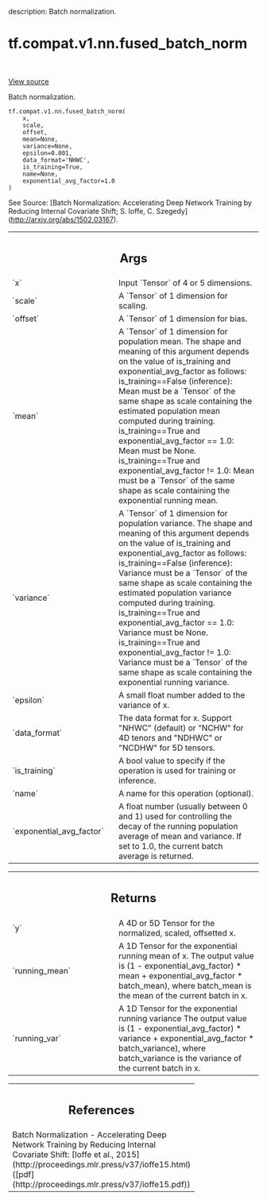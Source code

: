 description: Batch normalization.

<div itemscope itemtype="http://developers.google.com/ReferenceObject">
<meta itemprop="name" content="tf.compat.v1.nn.fused_batch_norm" />
<meta itemprop="path" content="Stable" />
</div>

# tf.compat.v1.nn.fused_batch_norm

<!-- Insert buttons and diff -->

<table class="tfo-notebook-buttons tfo-api nocontent" align="left">

</table>

<a target="_blank" class="external" href="/code/stable/tensorflow/python/ops/nn_impl.py">View source</a>



Batch normalization.


<pre class="devsite-click-to-copy prettyprint lang-py tfo-signature-link">
<code>tf.compat.v1.nn.fused_batch_norm(
    x,
    scale,
    offset,
    mean=None,
    variance=None,
    epsilon=0.001,
    data_format=&#x27;NHWC&#x27;,
    is_training=True,
    name=None,
    exponential_avg_factor=1.0
)
</code></pre>



<!-- Placeholder for "Used in" -->


See Source: [Batch Normalization: Accelerating Deep Network Training by
Reducing Internal Covariate Shift; S. Ioffe, C. Szegedy]
(http://arxiv.org/abs/1502.03167).

<!-- Tabular view -->
 <table class="responsive fixed orange">
<colgroup><col width="214px"><col></colgroup>
<tr><th colspan="2"><h2 class="add-link">Args</h2></th></tr>

<tr>
<td>
`x`<a id="x"></a>
</td>
<td>
Input `Tensor` of 4 or 5 dimensions.
</td>
</tr><tr>
<td>
`scale`<a id="scale"></a>
</td>
<td>
A `Tensor` of 1 dimension for scaling.
</td>
</tr><tr>
<td>
`offset`<a id="offset"></a>
</td>
<td>
A `Tensor` of 1 dimension for bias.
</td>
</tr><tr>
<td>
`mean`<a id="mean"></a>
</td>
<td>
A `Tensor` of 1 dimension for population mean. The shape and meaning
of this argument depends on the value of is_training and
exponential_avg_factor as follows:
is_training==False (inference):
  Mean must be a `Tensor` of the same shape as scale containing the
  estimated population mean computed during training.
is_training==True and exponential_avg_factor == 1.0:
  Mean must be None.
is_training==True and exponential_avg_factor != 1.0:
  Mean must be a `Tensor` of the same shape as scale containing the
  exponential running mean.
</td>
</tr><tr>
<td>
`variance`<a id="variance"></a>
</td>
<td>
A `Tensor` of 1 dimension for population variance. The shape and
meaning of this argument depends on the value of is_training and
exponential_avg_factor as follows:
is_training==False (inference):
  Variance must be a `Tensor` of the same shape as scale containing
  the estimated population variance computed during training.
is_training==True and exponential_avg_factor == 1.0:
  Variance must be None.
is_training==True and exponential_avg_factor != 1.0:
  Variance must be a `Tensor` of the same shape as scale containing
  the exponential running variance.
</td>
</tr><tr>
<td>
`epsilon`<a id="epsilon"></a>
</td>
<td>
A small float number added to the variance of x.
</td>
</tr><tr>
<td>
`data_format`<a id="data_format"></a>
</td>
<td>
The data format for x. Support "NHWC" (default) or "NCHW" for
4D tenors and "NDHWC" or "NCDHW" for 5D tensors.
</td>
</tr><tr>
<td>
`is_training`<a id="is_training"></a>
</td>
<td>
A bool value to specify if the operation is used for
training or inference.
</td>
</tr><tr>
<td>
`name`<a id="name"></a>
</td>
<td>
A name for this operation (optional).
</td>
</tr><tr>
<td>
`exponential_avg_factor`<a id="exponential_avg_factor"></a>
</td>
<td>
A float number (usually between 0 and 1) used
for controlling the decay of the running
population average of mean and variance.
If set to 1.0, the current batch average is
returned.
</td>
</tr>
</table>



<!-- Tabular view -->
 <table class="responsive fixed orange">
<colgroup><col width="214px"><col></colgroup>
<tr><th colspan="2"><h2 class="add-link">Returns</h2></th></tr>

<tr>
<td>
`y`<a id="y"></a>
</td>
<td>
A 4D or 5D Tensor for the normalized, scaled, offsetted x.
</td>
</tr><tr>
<td>
`running_mean`<a id="running_mean"></a>
</td>
<td>
A 1D Tensor for the exponential running mean of x.
The output value is (1 - exponential_avg_factor) * mean +
exponential_avg_factor * batch_mean), where batch_mean
is the mean of the current batch in x.
</td>
</tr><tr>
<td>
`running_var`<a id="running_var"></a>
</td>
<td>
A 1D Tensor for the exponential running variance
The output value is (1 - exponential_avg_factor) * variance +
exponential_avg_factor * batch_variance), where batch_variance
is the variance of the current batch in x.
</td>
</tr>
</table>



<!-- Tabular view -->
 <table class="responsive fixed orange">
<colgroup><col width="214px"><col></colgroup>
<tr><th colspan="2"><h2 class="add-link">References</h2></th></tr>
<tr class="alt">
<td colspan="2">
Batch Normalization - Accelerating Deep Network Training by Reducing
Internal Covariate Shift:
  [Ioffe et al., 2015](http://proceedings.mlr.press/v37/ioffe15.html)
  ([pdf](http://proceedings.mlr.press/v37/ioffe15.pdf))
</td>
</tr>

</table>

